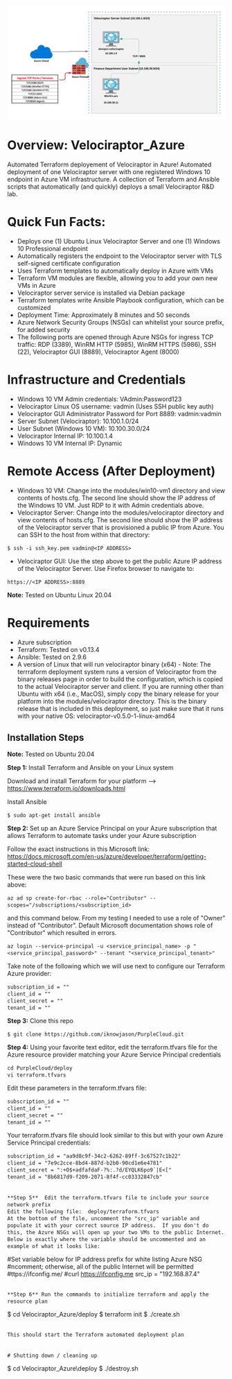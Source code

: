 ![](images/Azure_Velociraptor.png)

# Overview:  Velociraptor_Azure
Automated Terraform deployement of Velociraptor in Azure!  Automated deployment of one Velociraptor server with one registered Windows 10 endpoint in Azure VM infrastructure.  A collection of Terraform and Ansible scripts that automatically (and quickly) deploys a small Velociraptor R&D lab.

# Quick Fun Facts:
* Deploys one (1) Ubuntu Linux Velociraptor Server and one (1) Windows 10 Professional endpoint
* Automatically registers the endpoint to the Velociraptor server with TLS self-signed certificate configuration
* Uses Terraform templates to automatically deploy in Azure with VMs
* Terraform VM modules are flexible, allowing you to add your own new VMs in Azure
* Velociraptor server service is installed via Debian package
* Terraform templates write Ansible Playbook configuration, which can be customized
* Deployment Time:  Approximately 8 minutes and 50 seconds
* Azure Network Security Groups (NSGs) can whitelist your source prefix, for added security
* The following ports are opened through Azure NSGs for ingress TCP traffic:  RDP (3389), WinRM HTTP (5985), WinRM HTTPS (5986), SSH (22), Velociraptor GUI (8889), Velociraptor Agent (8000)

# Infrastructure and Credentials
* Windows 10 VM Admin credentials:  VAdmin:Password123
* Velociraptor Linux OS username:  vadmin (Uses SSH public key auth)
* Velociraptor GUI Administrator Password for Port 8889:  vadmin:vadmin
* Server Subnet (Velociraptor):  10.100.1.0/24
* User Subnet (Windows 10 VM):  10.100.30.0/24
* Velociraptor Internal IP:  10.100.1.4
* Windows 10 VM Internal IP:  Dynamic

# Remote Access (After Deployment)
* Windows 10 VM:  Change into the modules/win10-vm1 directory and view contents of hosts.cfg.  The second line should show the IP address of the Windows 10 VM.  Just RDP to it with Admin credentials above.
* Velociraptor Server:  Change into the modules/velociraptor directory and view contents of hosts.cfg.  The second line should show the IP address of the Velociraptor server that is provisioned a public IP from Azure.  You can SSH to the host from within that directory:
```
$ ssh -i ssh_key.pem vadmin@<IP ADDRESS>
```
* Velociraptor GUI:  Use the step above to get the public Azure IP address of the Velociraptor Server.  Use Firefox browser to navigate to:
```
https://<IP ADDRESS>:8889
```

**Note:**  Tested on Ubuntu Linux 20.04 

# Requirements
* Azure subscription
* Terraform:  Tested on v0.13.4
* Ansible:  Tested on 2.9.6
* A version of Linux that will run velociraptor binary (x64) - Note:  The terrraform deployment system runs a version of Velociraptor from the binary releases page in order to build the configuration, which is copied to the actual Velociraptor server and client.  If you are running other than Ubuntu with x64 (i.e., MacOS), simply copy the binary release for your platform into the modules/velociraptor directory.  This is the binary release that is included in this deployment, so just make sure that it runs with your native OS:  velociraptor-v0.5.0-1-linux-amd64

## Installation Steps

**Note:**  Tested on Ubuntu 20.04

**Step 1:** Install Terraform and Ansible on your Linux system

Download and install Terraform for your platform --> https://www.terraform.io/downloads.html

Install Ansible
```
$ sudo apt-get install ansible
```

**Step 2:** Set up an Azure Service Principal on your Azure subscription that allows Terraform to automate tasks under your Azure subscription

Follow the exact instructions in this Microsoft link:
https://docs.microsoft.com/en-us/azure/developer/terraform/getting-started-cloud-shell

These were the two basic commands that were run based on this link above:
```
az ad sp create-for-rbac --role="Contributor" --scopes="/subscriptions/<subscription_id>
```
and this command below.  From my testing I needed to use a role of "Owner" instead of "Contributor".  Default Microsoft documentation shows role of "Contributor" which resulted in errors.  
```
az login --service-principal -u <service_principal_name> -p "<service_principal_password>" --tenant "<service_principal_tenant>"
```
Take note of the following which we will use next to configure our Terraform Azure provider:
```
subscription_id = ""
client_id = ""
client_secret = ""
tenant_id = ""
```

**Step 3:** Clone this repo
```
$ git clone https://github.com/iknowjason/PurpleCloud.git
```

**Step 4:** Using your favorite text editor, edit the terraform.tfvars file for the Azure resource provider matching your Azure Service Principal credentials

```
cd PurpleCloud/deploy
vi terraform.tfvars
```

Edit these parameters in the terraform.tfvars file:
```
subscription_id = ""
client_id = ""
client_secret = ""
tenant_id = ""
```

Your terraform.tfvars file should look similar to this but with your own Azure Service Principal credentials:
```
subscription_id = "aa9d8c9f-34c2-6262-89ff-3c67527c1b22"
client_id = "7e9c2cce-8bd4-887d-b2b0-90cd1e6e4781"
client_secret = ":+O$+adfafdaF-?%:.?d/EYQLK6po9`|E<["
tenant_id = "8b6817d9-f209-2071-8f4f-cc03332847cb"


**Step 5**  Edit the terraform.tfvars file to include your source network prefix
Edit the following file:  deploy/terraform.tfvars
At the bottom of the file, uncomment the "src_ip" variable and populate it with your correct source IP address.  If you don't do this, the Azure NSGs will open up your two VMs to the public Internet.  Below is exactly where the variable should be uncommented and an example of what it looks like:
```
#Set variable below for IP address prefix for white listing Azure NSG
#ncomment; otherwise, all of the public Internet will be permitted
#ttps://ifconfig.me/
#curl https://ifconfig.me
src_ip = "192.168.87.4"
```

**Step 6** Run the commands to initialize terraform and apply the resource plan

```
$ cd Velociraptor_Azure/deploy
$ terraform init
$ ./create.sh
```

This should start the Terraform automated deployment plan


# Shutting down / cleaning up
```
$ cd Velociraptor_Azure\deploy
$ ./destroy.sh
```
